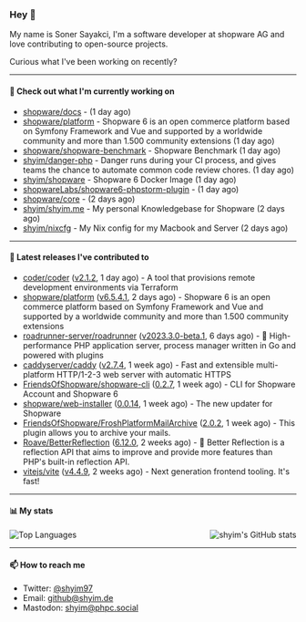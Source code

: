 ### Hey 👋

My name is Soner Sayakci, I'm a software developer at shopware AG and love contributing to open-source projects.

Curious what I've been working on recently?

---

#### 👷 Check out what I'm currently working on

- [shopware/docs](https://github.com/shopware/docs) -  (1 day ago)
- [shopware/platform](https://github.com/shopware/platform) - Shopware 6 is an open commerce platform based on Symfony Framework and Vue and supported by a worldwide community and more than 1.500 community extensions (1 day ago)
- [shopware/shopware-benchmark](https://github.com/shopware/shopware-benchmark) - Shopware Benchmark (1 day ago)
- [shyim/danger-php](https://github.com/shyim/danger-php) - Danger runs during your CI process, and gives teams the chance to automate common code review chores. (1 day ago)
- [shyim/shopware](https://github.com/shyim/shopware) - Shopware 6 Docker Image (1 day ago)
- [shopwareLabs/shopware6-phpstorm-plugin](https://github.com/shopwareLabs/shopware6-phpstorm-plugin) -  (1 day ago)
- [shopware/core](https://github.com/shopware/core) -  (2 days ago)
- [shyim/shyim.me](https://github.com/shyim/shyim.me) - My personal Knowledgebase for Shopware (2 days ago)
- [shyim/nixcfg](https://github.com/shyim/nixcfg) - My Nix config for my Macbook and Server (2 days ago)

---

#### 🔭 Latest releases I've contributed to

- [coder/coder](https://github.com/coder/coder) ([v2.1.2](https://github.com/coder/coder/releases/tag/v2.1.2), 1 day ago) - A tool that provisions remote development environments via Terraform
- [shopware/platform](https://github.com/shopware/platform) ([v6.5.4.1](https://github.com/shopware/platform/releases/tag/v6.5.4.1), 2 days ago) - Shopware 6 is an open commerce platform based on Symfony Framework and Vue and supported by a worldwide community and more than 1.500 community extensions
- [roadrunner-server/roadrunner](https://github.com/roadrunner-server/roadrunner) ([v2023.3.0-beta.1](https://github.com/roadrunner-server/roadrunner/releases/tag/v2023.3.0-beta.1), 6 days ago) - 🤯 High-performance PHP application server, process manager written in Go and powered with plugins
- [caddyserver/caddy](https://github.com/caddyserver/caddy) ([v2.7.4](https://github.com/caddyserver/caddy/releases/tag/v2.7.4), 1 week ago) - Fast and extensible multi-platform HTTP/1-2-3 web server with automatic HTTPS
- [FriendsOfShopware/shopware-cli](https://github.com/FriendsOfShopware/shopware-cli) ([0.2.7](https://github.com/FriendsOfShopware/shopware-cli/releases/tag/0.2.7), 1 week ago) - CLI for Shopware Account and Shopware 6
- [shopware/web-installer](https://github.com/shopware/web-installer) ([0.0.14](https://github.com/shopware/web-installer/releases/tag/0.0.14), 1 week ago) - The new updater for Shopware
- [FriendsOfShopware/FroshPlatformMailArchive](https://github.com/FriendsOfShopware/FroshPlatformMailArchive) ([2.0.2](https://github.com/FriendsOfShopware/FroshPlatformMailArchive/releases/tag/2.0.2), 1 week ago) - This plugin allows you to archive your mails.
- [Roave/BetterReflection](https://github.com/Roave/BetterReflection) ([6.12.0](https://github.com/Roave/BetterReflection/releases/tag/6.12.0), 2 weeks ago) - :crystal_ball: Better Reflection is a reflection API that aims to improve and provide more features than PHP&#39;s built-in reflection API.
- [vitejs/vite](https://github.com/vitejs/vite) ([v4.4.9](https://github.com/vitejs/vite/releases/tag/v4.4.9), 2 weeks ago) - Next generation frontend tooling. It&#39;s fast!

---

#### 📊 My stats

<img align="right" alt="shyim's GitHub stats" src="https://github-readme-stats.vercel.app/api?username=shyim&count_private=1&show_icons=true&" />

![Top Languages](https://github-readme-stats.vercel.app/api/top-langs/?username=shyim)

---

#### 📫 How to reach me

- Twitter: [@shyim97](https://twitter.com/shyim97)
- Email: [github@shyim.de](mailto://github@shyim.de)
- Mastodon: <a rel="me" href="https://phpc.social/@shyim">shyim@phpc.social</a>
